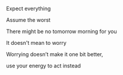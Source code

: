 ---
---


Expect everything

Assume the worst

There might be no tomorrow morning for you 

It doesn't mean to worry 

Worrying doesn’t make it one bit better, 

use your energy to act instead

